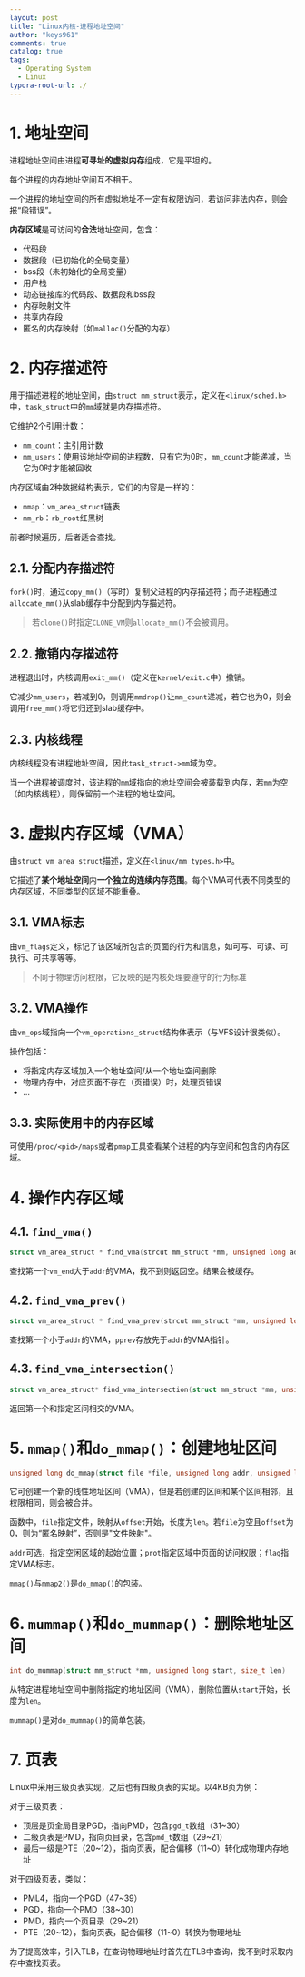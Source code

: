 ```yaml
---
layout: post
title: "Linux内核-进程地址空间"
author: "keys961"
comments: true
catalog: true
tags:
  - Operating System
  - Linux
typora-root-url: ./
---
```


# 1. 地址空间

进程地址空间由进程**可寻址的虚拟内存**组成，它是平坦的。

每个进程的内存地址空间互不相干。

一个进程的地址空间的所有虚拟地址不一定有权限访问，若访问非法内存，则会报“段错误”。

**内存区域**是可访问的**合法**地址空间，包含：

- 代码段
- 数据段（已初始化的全局变量）
- bss段（未初始化的全局变量）
- 用户栈
- 动态链接库的代码段、数据段和bss段
- 内存映射文件
- 共享内存段
- 匿名的内存映射（如`malloc()`分配的内存）

# 2. 内存描述符

用于描述进程的地址空间，由`struct mm_struct`表示，定义在`<linux/sched.h>`中，`task_struct`中的`mm`域就是内存描述符。

它维护2个引用计数：

- `mm_count`：主引用计数
- `mm_users`：使用该地址空间的进程数，只有它为0时，`mm_count`才能递减，当它为0时才能被回收

内存区域由2种数据结构表示，它们的内容是一样的：

- `mmap`：`vm_area_struct`链表
- `mm_rb`：`rb_root`红黑树

前者时候遍历，后者适合查找。

## 2.1. 分配内存描述符

`fork()`时，通过`copy_mm()`（写时）复制父进程的内存描述符；而子进程通过`allocate_mm()`从slab缓存中分配到内存描述符。

> 若`clone()`时指定`CLONE_VM`则`allocate_mm()`不会被调用。

## 2.2. 撤销内存描述符

进程退出时，内核调用`exit_mm()`（定义在`kernel/exit.c`中）撤销。

它减少`mm_users`，若减到0，则调用`mmdrop()`让`mm_count`递减，若它也为0，则会调用`free_mm()`将它归还到slab缓存中。

## 2.3. 内核线程

内核线程没有进程地址空间，因此`task_struct->mm`域为空。

当一个进程被调度时，该进程的`mm`域指向的地址空间会被装载到内存，若`mm`为空（如内核线程），则保留前一个进程的地址空间。

# 3. 虚拟内存区域（VMA）

由`struct vm_area_struct`描述，定义在`<linux/mm_types.h>`中。

它描述了**某个地址空间**内**一个独立的连续内存范围**。每个VMA可代表不同类型的内存区域，不同类型的区域不能重叠。

## 3.1. VMA标志

由`vm_flags`定义，标记了该区域所包含的页面的行为和信息，如可写、可读、可执行、可共享等等。

> 不同于物理访问权限，它反映的是内核处理要遵守的行为标准

## 3.2. VMA操作

由`vm_ops`域指向一个`vm_operations_struct`结构体表示（与VFS设计很类似）。

操作包括：

- 将指定内存区域加入一个地址空间/从一个地址空间删除
- 物理内存中，对应页面不存在（页错误）时，处理页错误
- ...

## 3.3. 实际使用中的内存区域

可使用`/proc/<pid>/maps`或者`pmap`工具查看某个进程的内存空间和包含的内存区域。

# 4. 操作内存区域

## 4.1. `find_vma()`

```C
struct vm_area_struct * find_vma(strcut mm_struct *mm, unsigned long addr);
```

查找第一个`vm_end`大于`addr`的VMA，找不到则返回空。结果会被缓存。

## 4.2. `find_vma_prev()`

```C
struct vm_area_struct * find_vma_prev(strcut mm_struct *mm, unsigned long addr, struct vm_area_struct **pprev);
```

查找第一个小于`addr`的VMA，`pprev`存放先于`addr`的VMA指针。

## 4.3. `find_vma_intersection()`

```C
struct vm_area_struct* find_vma_intersection(struct mm_struct *mm, unsigned long start_addr, unsigned long end_addr);
```

返回第一个和指定区间相交的VMA。

# 5. `mmap()`和`do_mmap()`：创建地址区间

```C
unsigned long do_mmap(struct file *file, unsigned long addr, unsigned long len, unsigned long prot, unsigned long flag, unsigned long offset);
```

它可创建一个新的线性地址区间（VMA），但是若创建的区间和某个区间相邻，且权限相同，则会被合并。

函数中，`file`指定文件，映射从`offset`开始，长度为`len`。若`file`为空且`offset`为0，则为“匿名映射”，否则是"文件映射"。

`addr`可选，指定空闲区域的起始位置；`prot`指定区域中页面的访问权限；`flag`指定VMA标志。

`mmap()`与`mmap2()`是`do_mmap()`的包装。

# 6. `mummap()`和`do_mummap()`：删除地址区间

```C
int do_mummap(struct mm_struct *mm, unsigned long start, size_t len)
```

从特定进程地址空间中删除指定的地址区间（VMA），删除位置从`start`开始，长度为`len`。

`mummap()`是对`do_mummap()`的简单包装。

# 7. 页表

Linux中采用三级页表实现，之后也有四级页表的实现。以4KB页为例：

对于三级页表：

- 顶层是页全局目录PGD，指向PMD，包含`pgd_t`数组（31~30）
- 二级页表是PMD，指向页目录，包含`pmd_t`数组（29~21）
- 最后一级是PTE（20~12），指向页表，配合偏移（11~0）转化成物理内存地址

对于四级页表，类似：

- PML4，指向一个PGD（47~39）
- PGD，指向一个PMD（38~30）
- PMD，指向一个页目录（29~21）
- PTE（20~12），指向页表，配合偏移（11~0）转换为物理地址

为了提高效率，引入TLB，在查询物理地址时首先在TLB中查询，找不到时采取内存中查找页表。